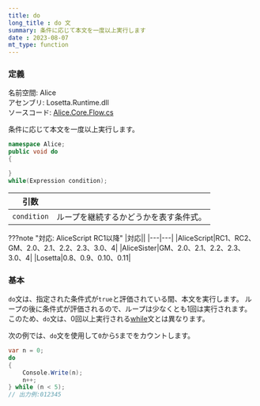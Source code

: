 ```yaml
---
title: do
long_title : do 文
summary: 条件に応じて本文を一度以上実行します
date : 2023-08-07
mt_type: function
---
```


### 定義
名前空間: Alice<br/>
アセンブリ: Losetta.Runtime.dll<br/>
ソースコード: [Alice.Core.Flow.cs](https://github.com/WSOFT-Project/Losetta/blob/master/Losetta.Runtime/Core/Alice.Core.Flow.cs)

条件に応じて本文を一度以上実行します。

```cs title="AliceScript"
namespace Alice;
public void do
{

}
while(Expression condition);
```

|引数| |
|-|-|
|`condition`|ループを継続するかどうかを表す条件式。|

???note "対応: AliceScript RC1以降"
    |対応||
    |---|---|
    |AliceScript|RC1、RC2、GM、2.0、2.1、2.2、2.3、3.0、4|
    |AliceSister|GM、2.0、2.1、2.2、2.3、3.0、4|
    |Losetta|0.8、0.9、0.10、0.11|

### 基本
`do`文は、指定された条件式が`true`と評価されている間、本文を実行します。
ループの後に条件式が評価されるので、ループは少なくとも1回は実行されます。
このため、`do`文は、0回以上実行される[while](./while.md)文とは異なります。

次の例では、`do`文を使用して`0`から`5`までをカウントします。

```cs title="AliceScript"
var n = 0;
do
{
    Console.Write(n);
    n++;
} while (n < 5);
// 出力例:012345
```